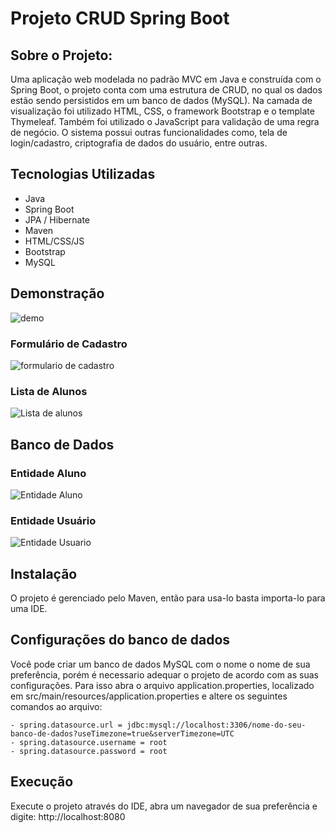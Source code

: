 # Projeto CRUD Spring Boot

## Sobre o Projeto:

Uma aplicação web modelada no padrão MVC em Java e construída com o Spring Boot, o projeto conta com uma estrutura de CRUD, no qual os dados estão sendo persistidos em um banco de dados (MySQL). Na camada de visualização foi utilizado HTML, CSS, o framework Bootstrap e o template Thymeleaf.  Também foi utilizado o JavaScript para validação de uma regra de negócio. O sistema possui outras funcionalidades como, tela de login/cadastro, criptografia de dados do usuário, entre outras.
 
## Tecnologias Utilizadas

- Java
- Spring Boot
- JPA / Hibernate
- Maven
- HTML/CSS/JS
- Bootstrap
- MySQL

## Demonstração

![demo](https://user-images.githubusercontent.com/89096854/170026187-57aa04f4-189b-4c00-8cc8-16a1227a5eb7.gif)

### Formulário de Cadastro
![formulario de cadastro](https://user-images.githubusercontent.com/89096854/170031976-645e9bd8-eaca-4a84-805c-588100e1a770.PNG)

### Lista de Alunos
![Lista de alunos](https://user-images.githubusercontent.com/89096854/170031981-68cf5454-a727-467c-82e6-1ba2f53c2900.PNG)


## Banco de Dados

### Entidade Aluno
![Entidade Aluno](https://user-images.githubusercontent.com/89096854/170030916-5c05c8c3-71d7-432e-aa6c-02b0ccf30409.PNG)

### Entidade Usuário
![Entidade Usuario](https://user-images.githubusercontent.com/89096854/170030921-8948e471-b0c1-4fcc-94aa-4bc94a554df9.PNG)

## Instalação

O projeto é gerenciado pelo Maven, então para usa-lo basta importa-lo para uma IDE.

## Configurações do banco de dados
Você pode criar um banco de dados MySQL com o nome o nome de sua preferência, porém é necessario adequar o projeto de acordo com as suas configurações. Para isso abra o arquivo application.properties, localizado em src/main/resources/application.properties e altere os seguintes comandos ao arquivo:

```
- spring.datasource.url = jdbc:mysql://localhost:3306/nome-do-seu-banco-de-dados?useTimezone=true&serverTimezone=UTC
- spring.datasource.username = root
- spring.datasource.password = root
```
 

## Execução
Execute o projeto através do IDE, abra um navegador de sua preferência e digite: http://localhost:8080
